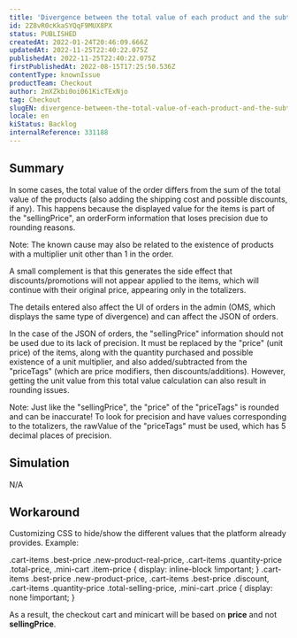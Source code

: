 ```yaml
---
title: 'Divergence between the total value of each product and the subtotal of items or totalizers'
id: 2Z8vR0cKkaSYQqF9MUX8PX
status: PUBLISHED
createdAt: 2022-01-24T20:46:09.666Z
updatedAt: 2022-11-25T22:40:22.075Z
publishedAt: 2022-11-25T22:40:22.075Z
firstPublishedAt: 2022-08-15T17:25:50.536Z
contentType: knownIssue
productTeam: Checkout
author: 2mXZkbi0oi061KicTExNjo
tag: Checkout
slugEN: divergence-between-the-total-value-of-each-product-and-the-subtotal-of-items-or-totalizers
locale: en
kiStatus: Backlog
internalReference: 331188
---
```


## Summary


In some cases, the total value of the order differs from the sum of the total value of the products (also adding the shipping cost and possible discounts, if any). This happens because the displayed value for the items is part of the "sellingPrice", an orderForm information that loses precision due to rounding reasons.

Note: The known cause may also be related to the existence of products with a multiplier unit other than 1 in the order.

A small complement is that this generates the side effect that discounts/promotions will not appear applied to the items, which will continue with their original price, appearing only in the totalizers.

The details entered also affect the UI of orders in the admin (OMS, which displays the same type of divergence) and can affect the JSON of orders.

In the case of the JSON of orders, the "sellingPrice" information should not be used due to its lack of precision. It must be replaced by the "price" (unit price) of the items, along with the quantity purchased and possible existence of a unit multiplier, and also added/subtracted from the "priceTags" (which are price modifiers, then discounts/additions). However, getting the unit value from this total value calculation can also result in rounding issues.

Note: Just like the "sellingPrice", the "price" of the "priceTags" is rounded and can be inaccurate! To look for precision and have values corresponding to the totalizers, the rawValue of the "priceTags" must be used, which has 5 decimal places of precision.



## Simulation


N/A



## Workaround


Customizing CSS to hide/show the different values that the platform already provides. Example:

.cart-items .best-price .new-product-real-price,
.cart-items .quantity-price .total-price,
.mini-cart .item-price {
    display: inline-block !important;
}
.cart-items .best-price .new-product-price,
.cart-items .best-price .discount,
.cart-items .quantity-price .total-selling-price,
.mini-cart .price {
    display: none !important;
}

As a result, the checkout cart and minicart will be based on **price** and not **sellingPrice**.

